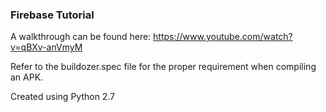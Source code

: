 ### Firebase Tutorial

A walkthrough can be found here: https://www.youtube.com/watch?v=qBXv-anVmyM

Refer to the buildozer.spec file for the proper requirement when compiling an APK.

Created using Python 2.7
